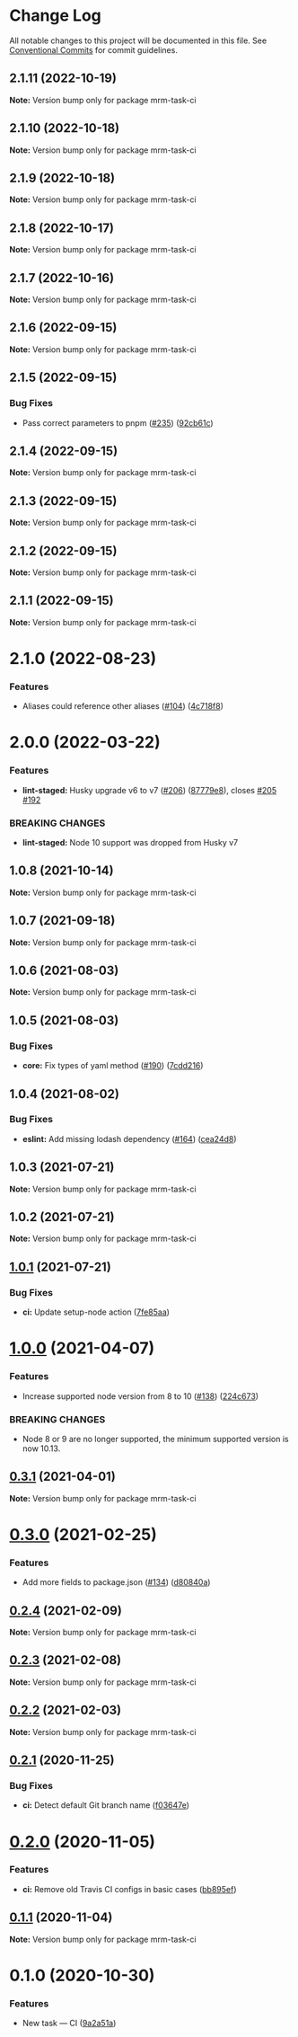 # Change Log

All notable changes to this project will be documented in this file. See [Conventional Commits](https://conventionalcommits.org) for commit guidelines.

## 2.1.11 (2022-10-19)

**Note:** Version bump only for package mrm-task-ci

## 2.1.10 (2022-10-18)

**Note:** Version bump only for package mrm-task-ci

## 2.1.9 (2022-10-18)

**Note:** Version bump only for package mrm-task-ci

## 2.1.8 (2022-10-17)

**Note:** Version bump only for package mrm-task-ci

## 2.1.7 (2022-10-16)

**Note:** Version bump only for package mrm-task-ci

## 2.1.6 (2022-09-15)

**Note:** Version bump only for package mrm-task-ci

## 2.1.5 (2022-09-15)

### Bug Fixes

- Pass correct parameters to pnpm ([#235](https://github.com/sapegin/mrm/issues/235)) ([92cb61c](https://github.com/sapegin/mrm/commit/92cb61c03c02559269cfaadaa391a069ef9add08))

## 2.1.4 (2022-09-15)

**Note:** Version bump only for package mrm-task-ci

## 2.1.3 (2022-09-15)

**Note:** Version bump only for package mrm-task-ci

## 2.1.2 (2022-09-15)

**Note:** Version bump only for package mrm-task-ci

## 2.1.1 (2022-09-15)

**Note:** Version bump only for package mrm-task-ci

# 2.1.0 (2022-08-23)

### Features

- Aliases could reference other aliases ([#104](https://github.com/sapegin/mrm/issues/104)) ([4c718f8](https://github.com/sapegin/mrm/commit/4c718f80029a218357204fd788c0bccdf99b7d67))

# 2.0.0 (2022-03-22)

### Features

- **lint-staged:** Husky upgrade v6 to v7 ([#206](https://github.com/sapegin/mrm/issues/206)) ([87779e8](https://github.com/sapegin/mrm/commit/87779e891efbd61ec10b59f7c41ac66b4263d6ce)), closes [#205](https://github.com/sapegin/mrm/issues/205) [#192](https://github.com/sapegin/mrm/issues/192)

### BREAKING CHANGES

- **lint-staged:** Node 10 support was dropped from Husky v7

## 1.0.8 (2021-10-14)

**Note:** Version bump only for package mrm-task-ci

## 1.0.7 (2021-09-18)

**Note:** Version bump only for package mrm-task-ci

## 1.0.6 (2021-08-03)

**Note:** Version bump only for package mrm-task-ci

## 1.0.5 (2021-08-03)

### Bug Fixes

- **core:** Fix types of yaml method ([#190](https://github.com/sapegin/mrm/issues/190)) ([7cdd216](https://github.com/sapegin/mrm/commit/7cdd216681155e44a3d17f4d734a2d6f91fede4c))

## 1.0.4 (2021-08-02)

### Bug Fixes

- **eslint:** Add missing lodash dependency ([#164](https://github.com/sapegin/mrm/issues/164)) ([cea24d8](https://github.com/sapegin/mrm/commit/cea24d80d031c835519db595a3da6a16556be28f))

## 1.0.3 (2021-07-21)

**Note:** Version bump only for package mrm-task-ci

## 1.0.2 (2021-07-21)

**Note:** Version bump only for package mrm-task-ci

## [1.0.1](https://github.com/sapegin/mrm/compare/mrm-task-ci@1.0.0...mrm-task-ci@1.0.1) (2021-07-21)

### Bug Fixes

- **ci:** Update setup-node action ([7fe85aa](https://github.com/sapegin/mrm/commit/7fe85aa83cc00c1a0e4c1b110a02d4bc07ee41a9))

# [1.0.0](https://github.com/sapegin/mrm/compare/mrm-task-ci@0.3.1...mrm-task-ci@1.0.0) (2021-04-07)

### Features

- Increase supported node version from 8 to 10 ([#138](https://github.com/sapegin/mrm/issues/138)) ([224c673](https://github.com/sapegin/mrm/commit/224c67332ee71b9e275dbea1435cd9088852ff6f))

### BREAKING CHANGES

- Node 8 or 9 are no longer supported, the minimum supported version is now 10.13.

## [0.3.1](https://github.com/sapegin/mrm/compare/mrm-task-ci@0.3.0...mrm-task-ci@0.3.1) (2021-04-01)

**Note:** Version bump only for package mrm-task-ci

# [0.3.0](https://github.com/sapegin/mrm/compare/mrm-task-ci@0.2.4...mrm-task-ci@0.3.0) (2021-02-25)

### Features

- Add more fields to package.json ([#134](https://github.com/sapegin/mrm/issues/134)) ([d80840a](https://github.com/sapegin/mrm/commit/d80840a5e771976ef38cdf8a3b535a412e1097f6))

## [0.2.4](https://github.com/sapegin/mrm/compare/mrm-task-ci@0.2.3...mrm-task-ci@0.2.4) (2021-02-09)

**Note:** Version bump only for package mrm-task-ci

## [0.2.3](https://github.com/sapegin/mrm/compare/mrm-task-ci@0.2.2...mrm-task-ci@0.2.3) (2021-02-08)

**Note:** Version bump only for package mrm-task-ci

## [0.2.2](https://github.com/sapegin/mrm/compare/mrm-task-ci@0.2.1...mrm-task-ci@0.2.2) (2021-02-03)

**Note:** Version bump only for package mrm-task-ci

## [0.2.1](https://github.com/sapegin/mrm/compare/mrm-task-ci@0.2.0...mrm-task-ci@0.2.1) (2020-11-25)

### Bug Fixes

- **ci:** Detect default Git branch name ([f03647e](https://github.com/sapegin/mrm/commit/f03647ece853d0acd2afe142da716568249a9fe9))

# [0.2.0](https://github.com/sapegin/mrm/compare/mrm-task-ci@0.1.1...mrm-task-ci@0.2.0) (2020-11-05)

### Features

- **ci:** Remove old Travis CI configs in basic cases ([bb895ef](https://github.com/sapegin/mrm/commit/bb895ef96d01c7b56a250c38f518aae5bfb2028d))

## [0.1.1](https://github.com/sapegin/mrm/compare/mrm-task-ci@0.1.0...mrm-task-ci@0.1.1) (2020-11-04)

**Note:** Version bump only for package mrm-task-ci

# 0.1.0 (2020-10-30)

### Features

- New task — CI ([9a2a51a](https://github.com/sapegin/mrm/commit/9a2a51ae11c84980e752d8798e16c5705be17e49))
